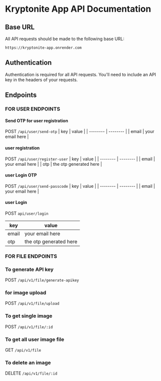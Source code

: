 
# Kryptonite App API Documentation

## Base URL

All API requests should be made to the following base URL:

`https://kryptonite-app.onrender.com`

## Authentication

Authentication is required for all API requests. You'll need to include an API key in the headers of your requests.

## Endpoints

### FOR USER ENDPOINTS

#### Send OTP for user registration
POST ` /api/user/send-otp `
| key | value | 
| -------- | -------- |
| email    | your email here     |


#### user registration
POST ` /api/user/register-user `
| key | value | 
| -------- | -------- |
| email    | your email here     |
| otp    | the otp generated here    |



#### user Login OTP
POST ` /api/user/send-passcode `
| key | value | 
| -------- | -------- |
| email    | your email here     |



#### user Login 
POST ` api/user/login `

| key | value | 
| -------- | -------- |
| email    | your email here     |
| otp    | the otp generated here    |





### FOR FILE ENDPOINTS


### To generate API key
 POST ` /api/v1/file/generate-apikey ` 


### for image upload
 POST ` /api/v1/file/upload  ` 
 

### To get single image 
 POST ` /api/v1/file/:id ` 
 

### To get all user image file
 GET ` /api/v1/file ` 
 

### To delete an image 
 DELETE ` /api/v1/file/:id ` 


